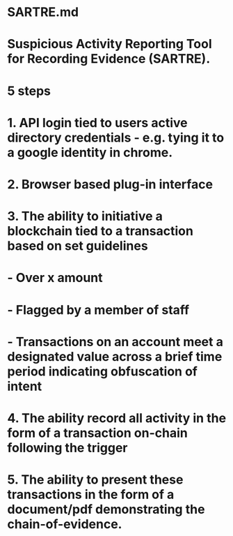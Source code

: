 # SARTRE.md
# 
# Suspicious Activity Reporting Tool for Recording Evidence (SARTRE).
#
# 5 steps
# 
# 1. API login tied to users active directory credentials - e.g. tying it to a google identity in chrome. 
# 2. Browser based plug-in interface
# 3. The ability to initiative a blockchain tied to a transaction based on set guidelines
#     - Over x amount
#     - Flagged by a member of staff 
#     - Transactions on an account meet a designated value across a brief time period indicating obfuscation of intent
# 4. The ability record all activity in the form of a transaction on-chain following the trigger
# 5. The ability to present these transactions in the form of a document/pdf demonstrating the chain-of-evidence. 

